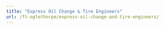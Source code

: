 ```yaml
---
title: "Express Oil Change & Tire Engineers"
url: /ft-oglethorpe/express-oil-change-and-tire-engineers/
---
```

